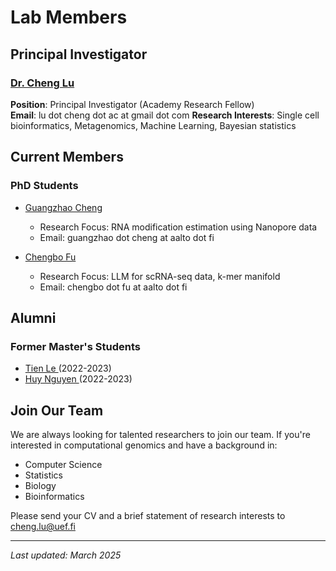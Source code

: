 # Lab Members

## Principal Investigator

### [Dr. Cheng Lu](/people/cheng-lu)
**Position**: Principal Investigator (Academy Research Fellow)  
**Email**: lu dot cheng dot ac at gmail dot com
**Research Interests**: Single cell bioinformatics, Metagenomics, Machine Learning, Bayesian statistics

## Current Members

<!--
### Postdoctoral Researchers
- [Dr. John Doe](/people/john-doe)
  - Research Focus: Single-cell RNA-seq Analysis
  - Email: john.doe@uef.fi
-->

### PhD Students

<!--
- [Jane Smith](/people/jane-smith)
  - Research Focus: Metagenomics
  - Email: jane.smith@uef.fi

- [Mike Johnson](/people/mike-johnson)
  - Research Focus: Epigenetics
  - Email: mike.johnson@uef.fi
-->

- [Guangzhao Cheng](/people/guangzhao-cheng)
  - Research Focus: RNA modification estimation using Nanopore data
  - Email: guangzhao dot cheng at aalto dot fi

- [Chengbo Fu](/people/chengbo-fu)
  - Research Focus: LLM for scRNA-seq data, k-mer manifold
  - Email: chengbo dot fu at aalto dot fi

<!--
### Master's Students
- [Sarah Wilson](/people/sarah-wilson)
  - Research Focus: Machine Learning in Genomics
  - Email: sarah.wilson@uef.fi
-->

## Alumni

### Former Master's Students
- [Tien Le ]()(2022-2023) 
- [Huy Nguyen ]()(2022-2023) 

## Join Our Team

We are always looking for talented researchers to join our team. If you're interested in computational genomics and have a background in:

- Computer Science
- Statistics
- Biology
- Bioinformatics

Please send your CV and a brief statement of research interests to cheng.lu@uef.fi

---
*Last updated: March 2025*
